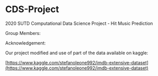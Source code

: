 # CDS-Project
2020 SUTD Computational Data Science Project - Hit Music Prediction 

Group Members:


Acknowledgement:

Our project modified and use of part of the data available on kaggle:

[https://www.kaggle.com/stefanoleone992/imdb-extensive-dataset](https://www.kaggle.com/stefanoleone992/imdb-extensive-dataset)